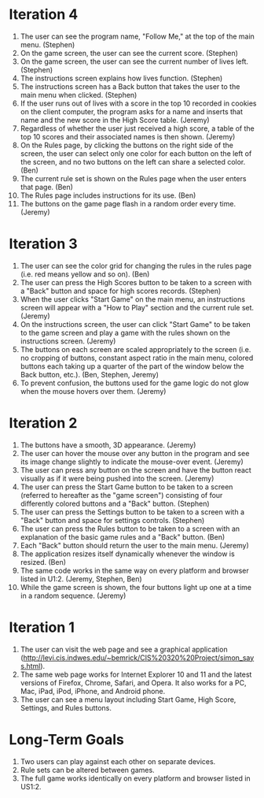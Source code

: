 # Iteration 4 #

  1. The user can see the program name, "Follow Me," at the top of the main menu. (Stephen)
  1. On the game screen, the user can see the current score. (Stephen)
  1. On the game screen, the user can see the current number of lives left. (Stephen)
  1. The instructions screen explains how lives function. (Stephen)
  1. The instructions screen has a Back button that takes the user to the main menu when clicked. (Stephen)
  1. If the user runs out of lives with a score in the top 10 recorded in cookies on the client computer, the program asks for a name and inserts that name and the new score in the High Score table. (Jeremy)
  1. Regardless of whether the user just received a high score, a table of the top 10 scores and their associated names is then shown. (Jeremy)
  1. On the Rules page, by clicking the buttons on the right side of the screen, the user can select only one color for each button on the left of the screen, and no two buttons on the left can share a selected color. (Ben)
  1. The current rule set is shown on the Rules page when the user enters that page. (Ben)
  1. The Rules page includes instructions for its use. (Ben)
  1. The buttons on the game page flash in a random order every time. (Jeremy)

# Iteration 3 #

  1. The user can see the color grid for changing the rules in the rules page (i.e. red means yellow and so on). (Ben)
  1. The user can press the High Scores button to be taken to a screen with a "Back" button and space for high scores records. (Stephen)
  1. When the user clicks "Start Game" on the main menu, an instructions screen will appear with a "How to Play" section and the current rule set. (Jeremy)
  1. On the instructions screen, the user can click "Start Game" to be taken to the game screen and play a game with the rules shown on the instructions screen. (Jeremy)
  1. The buttons on each screen are scaled appropriately to the screen (i.e. no cropping of buttons, constant aspect ratio in the main menu, colored buttons each taking up a quarter of the part of the window below the Back button, etc.). (Ben, Stephen, Jeremy)
  1. To prevent confusion, the buttons used for the game logic do not glow when the mouse hovers over them. (Jeremy)

# Iteration 2 #

  1. The buttons have a smooth, 3D appearance. (Jeremy)
  1. The user can hover the mouse over any button in the program and see its image change slightly to indicate the mouse-over event. (Jeremy)
  1. The user can press any button on the screen and have the button react visually as if it were being pushed into the screen. (Jeremy)
  1. The user can press the Start Game button to be taken to a screen (referred to hereafter as the "game screen") consisting of four differently colored buttons and a "Back" button. (Stephen)
  1. The user can press the Settings button to be taken to a screen with a "Back" button and space for settings controls. (Stephen)
  1. The user can press the Rules button to be taken to a screen with an explanation of the basic game rules and a "Back" button. (Ben)
  1. Each "Back" button should return the user to the main menu. (Jeremy)
  1. The application resizes itself dynamically whenever the window is resized. (Ben)
  1. The same code works in the same way on every platform and browser listed in U1:2. (Jeremy, Stephen, Ben)
  1. While the game screen is shown, the four buttons light up one at a time in a random sequence. (Jeremy)

# Iteration 1 #

  1. The user can visit the web page and see a graphical application (http://levi.cis.indwes.edu/~bemrick/CIS%20320%20Project/simon_says.html).
  1. The same web page works for Internet Explorer 10 and 11 and the latest versions of Firefox, Chrome, Safari, and Opera. It also works for a PC, Mac, iPad, iPod, iPhone, and Android phone.
  1. The user can see a menu layout including Start Game, High Score, Settings, and Rules buttons.

# Long-Term Goals #

  1. Two users can play against each other on separate devices.
  1. Rule sets can be altered between games.
  1. The full game works identically on every platform and browser listed in US1:2.